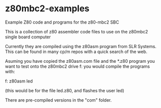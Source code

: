 # z80mbc2-examples
Example Z80 code and programs for the z80-mbc2 SBC

This is a collection of z80 assembler code files to use on the z80mbc2 single board computer

Currently they are compiled using the z80asm program from SLR Systems. This can be found in many cp/m repos with a quick search of the web.

Asuming you have copied the z80asm.com file and the *.z80 program you want to test onto the z80mbc2 drive f: you would compile the programs with:

f:
z80asm led

(this would be for the file led.z80, and flashes the user led)

There are pre-compiled versions in the "com" folder.

